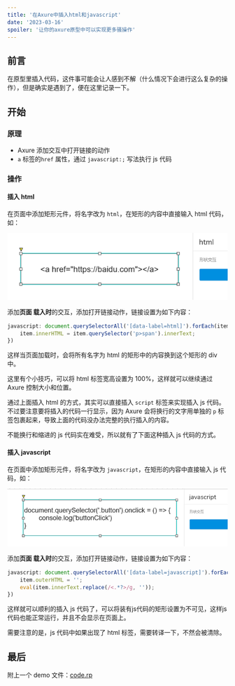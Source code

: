 ```yaml
---
title: '在Axure中插入html和javascript'
date: '2023-03-16'
spoiler: '让你的axure原型中可以实现更多骚操作'
---
```


## 前言

在原型里插入代码，这件事可能会让人感到不解（什么情况下会进行这么复杂的操作），但是确实是遇到了，便在这里记录一下。

## 开始

### 原理

-   Axure 添加交互中打开链接的动作
-   `a` 标签的`href` 属性，通过 `javascript:;` 写法执行 js 代码

### 操作

#### 插入 html

在页面中添加矩形元件，将名字改为 `html`，在矩形的内容中直接输入 html 代码，如：

![img](./assets/image-20230316215524586.png)

添加**页面 载入时**的交互，添加打开链接动作，链接设置为如下内容：

```js
javascript: document.querySelectorAll('[data-label=html]').forEach(item => {
    item.innerHTML = item.querySelector('p>span').innerText;
})
```

这样当页面加载时，会将所有名字为 html 的矩形中的内容换到这个矩形的 div 中。

这里有个小技巧，可以将 html 标签宽高设置为 100%，这样就可以继续通过 Axure 控制大小和位置。

通过上面插入 html 的方式，其实可以直接插入 `script` 标签来实现插入 js 代码。不过要注意要将插入的代码一行显示，因为 Axure 会将换行的文字用单独的 `p` 标签包裹起来，导致上面的代码没办法完整的执行插入的内容。

不能换行和缩进的 js 代码实在难受，所以就有了下面这种插入 js 代码的方式。

#### 插入 javascript

在页面中添加矩形元件，将名字改为 `javascript`，在矩形的内容中直接输入 js 代码，如：

![img](./assets/image-20230316221826123.png)

添加**页面 载入时**的交互，添加打开链接动作，链接设置为如下内容：

```js
javascript: document.querySelectorAll('[data-label=javascript]').forEach(item => {
    item.outerHTML = '';
    eval(item.innerText.replace(/<.*?>/g, ''));
})
```

这样就可以顺利的插入 js 代码了，可以将装有js代码的矩形设置为不可见，这样js代码也能正常运行，并且不会显示在页面上。

需要注意的是，js 代码中如果出现了 html 标签，需要转译一下，不然会被清除。

## 最后

附上一个 demo 文件：[code.rp](./assets/code.rp)
